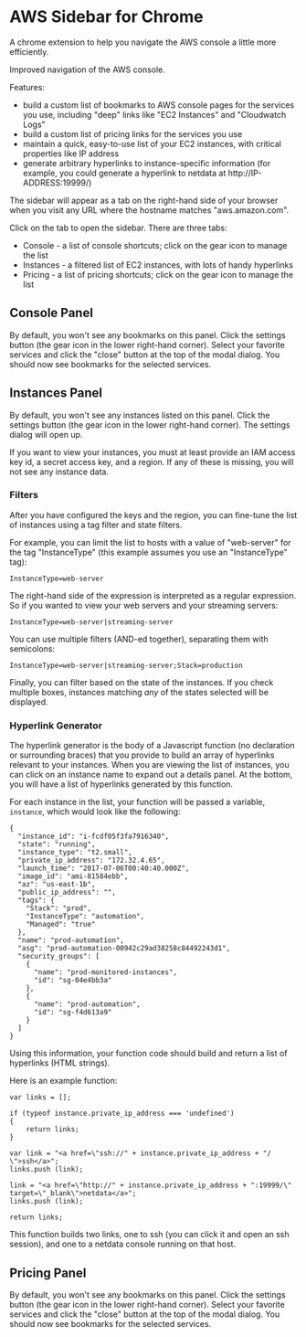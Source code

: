 # AWS Sidebar for Chrome

A chrome extension to help you navigate the AWS console a little more efficiently.

Improved navigation of the AWS console.

Features:

- build a custom list of bookmarks to AWS console pages for the services you use, including "deep" links like "EC2 Instances" and "Cloudwatch Logs"
- build a custom list of pricing links for the services you use
- maintain a quick, easy-to-use list of your EC2 instances, with critical properties like IP address
- generate arbitrary hyperlinks to instance-specific information (for example, you could generate a hyperlink to netdata at http://IP-ADDRESS:19999/)

The sidebar will appear as a tab on the right-hand side of your browser when you visit any URL where the hostname matches "aws.amazon.com".

Click on the tab to open the sidebar.  There are three tabs:

- Console - a list of console shortcuts; click on the gear icon to manage the list
- Instances - a filtered list of EC2 instances, with lots of handy hyperlinks
- Pricing - a list of pricing shortcuts; click on the gear icon to manage the list

## Console Panel

By default, you won't see any bookmarks on this panel.  Click the settings button (the gear icon in the lower
right-hand corner).  Select your favorite services and click the "close" button at the top of the modal dialog.
You should now see bookmarks for the selected services.

## Instances Panel

By default, you won't see any instances listed on this panel.  Click the settings button (the gear icon in the lower
right-hand corner).  The settings dialog will open up.

If you want to view your instances, you must at least provide an IAM access key id, a secret access key, and a region.
If any of these is missing, you will not see any instance data.

### Filters

After you have configured the keys and the region, you can fine-tune the list of instances using a tag filter and state filters.

For example, you can limit the list to hosts with a value of "web-server" for the tag "InstanceType" (this example
assumes you use an "InstanceType" tag):
 
```
InstanceType=web-server
```
  
The right-hand side of the expression is interpreted as a regular expression.  So if you wanted to view your 
web servers and your streaming servers:

```
InstanceType=web-server|streaming-server
```
 
You can use multiple filters (AND-ed together), separating them with semicolons:

```
InstanceType=web-server|streaming-server;Stack=production
```

Finally, you can filter based on the state of the instances.  If you check multiple boxes, instances matching
*any* of the states selected will be displayed.

### Hyperlink Generator

The hyperlink generator is the body of a Javascript function (no declaration or surrounding braces)
 that you provide to build an array of hyperlinks
 relevant to your instances.  When you are viewing the list of instances, you can click on an instance
 name to expand out a details panel.  At the bottom, you will have a list of hyperlinks generated by
 this function.
 
For each instance in the list, your function will be passed a variable, `instance`, which would look like the following:

```
{
  "instance_id": "i-fcdf05f3fa7916340",
  "state": "running",
  "instance_type": "t2.small",
  "private_ip_address": "172.32.4.65",
  "launch_time": "2017-07-06T00:40:40.000Z",
  "image_id": "ami-81584ebb",
  "az": "us-east-1b",
  "public_ip_address": "",
  "tags": {
    "Stack": "prod",
    "InstanceType": "automation",
    "Managed": "true"
  },
  "name": "prod-automation",
  "asg": "prod-automation-00942c29ad38258c84492243d1",
  "security_groups": [
    {
      "name": "prod-monitored-instances",
      "id": "sg-04e4bb3a"
    },
    {
      "name": "prod-automation",
      "id": "sg-f4d613a9"
    }
  ]
}
```

Using this information, your function code should build and return a list of hyperlinks (HTML strings).
 
Here is an example function:

```
var links = [];

if (typeof instance.private_ip_address === 'undefined')
{
    return links;
}

var link = "<a href=\"ssh://" + instance.private_ip_address + "/    \">ssh</a>";
links.push (link);

link = "<a href=\"http://" + instance.private_ip_address + ":19999/\" target=\"_blank\">netdata</a>";
links.push (link);

return links;
```

This function builds two links, one to ssh (you can click it and open an ssh session), and one to
a netdata console running on that host.

## Pricing Panel

By default, you won't see any bookmarks on this panel.  Click the settings button (the gear icon in the lower
right-hand corner).  Select your favorite services and click the "close" button at the top of the modal dialog.
You should now see bookmarks for the selected services.
